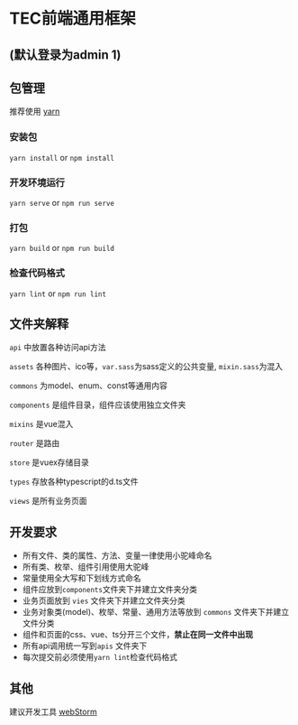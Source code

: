 # TEC前端通用框架
(默认登录为admin 1)
---

## 包管理
推荐使用 [yarn](https://classic.yarnpkg.com/en/docs/install/#windows-stable)  

### 安装包
`yarn install` or `npm install`
### 开发环境运行
`yarn serve` or `npm run serve` 
### 打包
`yarn build` or `npm run build`
### 检查代码格式
`yarn lint` or `npm run lint`

## 文件夹解释

`api` 中放置各种访问api方法

`assets` 各种图片、ico等，`var.sass`为sass定义的公共变量, `mixin.sass`为混入

`commons` 为model、enum、const等通用内容

`components` 是组件目录，组件应该使用独立文件夹

`mixins` 是vue混入

`router` 是路由

`store` 是vuex存储目录

`types` 存放各种typescript的d.ts文件

`views` 是所有业务页面

## 开发要求
* 所有文件、类的属性、方法、变量一律使用小驼峰命名
* 所有类、枚举、组件引用使用大驼峰
* 常量使用全大写和下划线方式命名
* 组件应放到`components`文件夹下并建立文件夹分类
* 业务页面放到 `vies` 文件夹下并建立文件夹分类
* 业务对象类(model)、枚举、常量、通用方法等放到 `commons` 文件夹下并建立文件分类
* 组件和页面的css、vue、ts分开三个文件，**禁止在同一文件中出现**
* 所有api调用统一写到`apis` 文件夹下
* 每次提交前必须使用`yarn lint`检查代码格式
## 其他
建议开发工具 [webStorm](https://www.jetbrains.com/webstorm/download/#section=windows)
